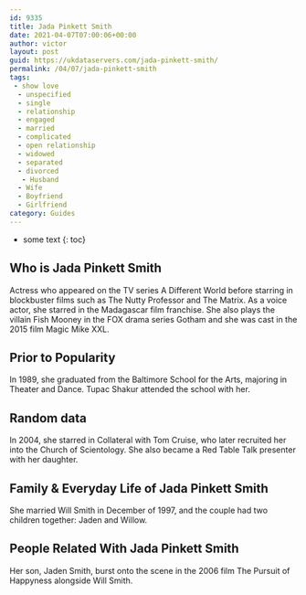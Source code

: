 ```yaml
---
id: 9335
title: Jada Pinkett Smith
date: 2021-04-07T07:00:06+00:00
author: victor
layout: post
guid: https://ukdataservers.com/jada-pinkett-smith/
permalink: /04/07/jada-pinkett-smith
tags:
 - show love
  - unspecified
  - single
  - relationship
  - engaged
  - married
  - complicated
  - open relationship
  - widowed
  - separated
  - divorced
   - Husband
  - Wife
  - Boyfriend
  - Girlfriend
category: Guides
---
```


* some text
{: toc}


## Who is Jada Pinkett Smith



Actress who appeared on the TV series A Different World before starring in blockbuster films such as The Nutty Professor and The Matrix. As a voice actor, she starred in the Madagascar film franchise. She also plays the villain Fish Mooney in the FOX drama series Gotham and she was cast in the 2015 film Magic Mike XXL. 

                
                
                
## Prior to Popularity



In 1989, she graduated from the Baltimore School for the Arts, majoring in Theater and Dance. Tupac Shakur attended the school with her. 

                
                
                
## Random data



In 2004, she starred in Collateral with Tom Cruise, who later recruited her into the Church of Scientology. She also became a Red Table Talk presenter with her daughter.

                
                
                
## Family & Everyday Life of Jada Pinkett Smith



She married Will Smith in December of 1997, and the couple had two children together: Jaden and Willow.

                
                
                
## People Related With Jada Pinkett Smith



Her son, Jaden Smith, burst onto the scene in the 2006 film The Pursuit of Happyness alongside Will Smith. 

                
              
            
          
          
          